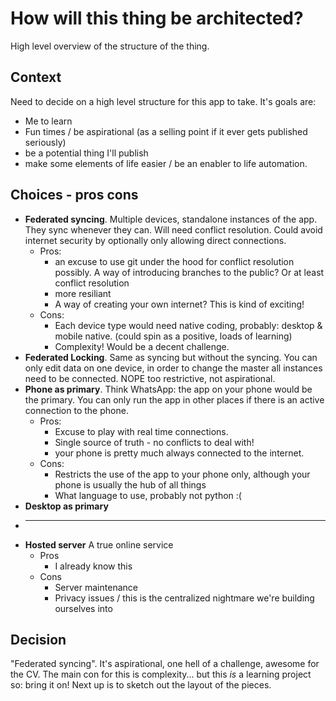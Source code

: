 # How will this thing be architected?

High level overview of the structure of the thing.

## Context

Need to decide on a high level structure for this app to take. It's goals are:
 - Me to learn
 - Fun times / be aspirational (as a selling point if it ever gets published seriously)
 - be a potential thing I'll publish
 - make some elements of life easier / be an enabler to life automation.

## Choices - pros cons

- **Federated syncing**. Multiple devices, standalone instances of the app. They sync whenever they can. Will need conflict resolution. Could avoid internet security by optionally only allowing direct connections.
  - Pros:
    - an excuse to use git under the hood for conflict resolution possibly. A way of introducing branches to the public? Or at least conflict resolution
    - more resiliant
    - A way of creating your own internet? This is kind of exciting!
  - Cons:
    - Each device type would need native coding, probably: desktop & mobile native. (could spin as a positive, loads of learning)
    - Complexity! Would be a decent challenge.
- **Federated Locking**. Same as syncing but without the syncing. You can only edit data on one device, in order to change the master all instances need to be connected. NOPE too restrictive, not aspirational.
- **Phone as primary**. Think WhatsApp: the app on your phone would be the primary. You can only run the app in other places if there is an active connection to the phone.
  - Pros:
    - Excuse to play with real time connections.
    - Single source of truth - no conflicts to deal with!
    - your phone is pretty much always connected to the internet.
  - Cons:
    - Restricts the use of the app to your phone only, although your phone is usually the hub of all things
    - What language to use, probably not python :(
- **Desktop as primary**
- ****
- **Hosted server** A true online service
  - Pros
    - I already know this
  - Cons
    - Server maintenance
    - Privacy issues / this is the centralized nightmare we're building ourselves into

## Decision

"Federated syncing". It's aspirational, one hell of a challenge, awesome for the CV. The main con for this is complexity... but this _is_ a learning project so: bring it on! Next up is to sketch out the layout of the pieces.